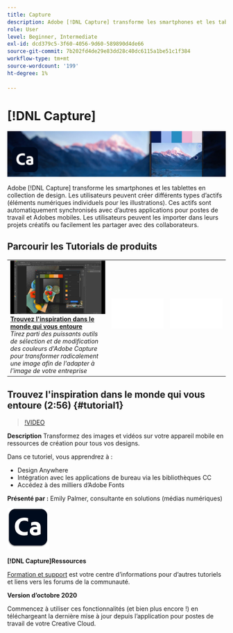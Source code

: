 ```yaml
---
title: Capture
description: Adobe [!DNL Capture] transforme les smartphones et les tablettes en collection de design
role: User
level: Beginner, Intermediate
exl-id: dcd379c5-3f60-4056-9d60-589890d4de66
source-git-commit: 7b202fd4de29e83dd28c40dc6115a1be51c1f384
workflow-type: tm+mt
source-wordcount: '199'
ht-degree: 1%

---
```


# [!DNL Capture]

![Image de héros du tutoriel](../assets/Capture.jpg)

Adobe [!DNL Capture] transforme les smartphones et les tablettes en collection de design. Les utilisateurs peuvent créer différents types d’actifs (éléments numériques individuels pour les illustrations).   Ces actifs sont automatiquement synchronisés avec d’autres applications pour postes de travail et Adobes mobiles. Les utilisateurs peuvent les importer dans leurs projets créatifs ou facilement les partager avec des collaborateurs.

## Parcourir les Tutorials de produits

<table style="table-layout:fixed">
<tr>
 <td>
   <a href="capture.md#tutorial1">
      <img alt="Trouvez l&apos;inspiration dans le monde qui vous entoure" src="../assets/capture_palmer_thumbnail.jpg" />
   </a>
    <div>
   <a href="capture.md#tutorial1"><strong>Trouvez l'inspiration dans le monde qui vous entoure</strong></a>
    </div>
    <em>Tirez parti des puissants outils de sélection et de modification des couleurs d'Adobe Capture pour transformer radicalement une image afin de l'adapter à l'image de votre entreprise</em>
    <br>
  </td>
  <td>
    <img alt="Espaceur" src="../assets/Whitespacer.png" />
    <div>
    <br>
  </td>
  <td>
    <img alt="Espaceur" src="../assets/Whitespacer.png" />
    <div>
    <br>
  </td>
</tr>
</table>

## Trouvez l&#39;inspiration dans le monde qui vous entoure (2:56) {#tutorial1}

>[!VIDEO](https://video.tv.adobe.com/v/326825?hidetitle=true)

**Description**
Transformez des images et vidéos sur votre appareil mobile en ressources de création pour tous vos designs.

Dans ce tutoriel, vous apprendrez à :
* Design Anywhere
* Intégration avec les applications de bureau via les bibliothèques CC
* Accédez à des milliers d’Adobe Fonts

**Présenté par :**
Emily Palmer, consultante en solutions (médias numériques)

![Logo Capture](../assets/ca_appicon_96.png)

**[!DNL Capture]Ressources**

[Formation et support](https://helpx.adobe.com/mobile-apps/help/capture-faq.html) est votre centre d’informations pour d’autres tutoriels et liens vers les forums de la communauté.

**Version d’octobre 2020**

Commencez à utiliser ces fonctionnalités (et bien plus encore !) en téléchargeant la dernière mise à jour depuis l’application pour postes de travail de votre Creative Cloud.
